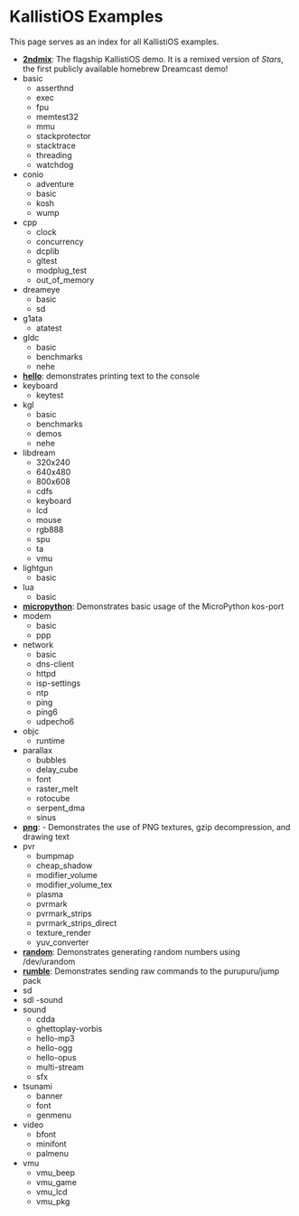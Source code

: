 # KallistiOS Examples
This page serves as an index for all KallistiOS examples.

- [**2ndmix**](2ndmix/): The flagship KallistiOS demo. It is a remixed version of _Stars_, the first publicly available homebrew Dreamcast demo!
- basic
  - asserthnd
  - exec
  - fpu
  - memtest32
  - mmu
  - stackprotector
  - stacktrace
  - threading
  - watchdog
- conio
  - adventure
  - basic
  - kosh
  - wump
- cpp
  - clock
  - concurrency
  - dcplib
  - gltest
  - modplug_test
  - out_of_memory
- dreameye
  - basic
  - sd
- g1ata
  - atatest
- gldc
  - basic
  - benchmarks
  - nehe
- [**hello**](hello/): demonstrates printing text to the console
- keyboard
  - keytest
- kgl
  - basic
  - benchmarks
  - demos
  - nehe
- libdream
  - 320x240
  - 640x480
  - 800x608
  - cdfs
  - keyboard
  - lcd
  - mouse
  - rgb888
  - spu
  - ta
  - vmu
- lightgun
  - basic
- lua
  - basic
- [**micropython**](micropython/): Demonstrates basic usage of the MicroPython kos-port
- modem
  - basic
  - ppp
- network
  - basic
  - dns-client
  - httpd
  - isp-settings
  - ntp
  - ping
  - ping6
  - udpecho6
- objc
  - runtime
- parallax
  - bubbles
  - delay_cube
  - font
  - raster_melt
  - rotocube
  - serpent_dma
  - sinus
- [**png**](png/): - Demonstrates the use of PNG textures, gzip decompression, and drawing text
- pvr
  - bumpmap
  - cheap_shadow
  - modifier_volume
  - modifier_volume_tex
  - plasma
  - pvrmark
  - pvrmark_strips
  - pvrmark_strips_direct
  - texture_render
  - yuv_converter
- [**random**](random/): Demonstrates generating random numbers using /dev/urandom
- [**rumble**](rumble/): Demonstrates sending raw commands to the purupuru/jump pack
- sd
- sdl
  -sound
- sound
  - cdda
  - ghettoplay-vorbis
  - hello-mp3
  - hello-ogg
  - hello-opus
  - multi-stream
  - sfx
- tsunami
  - banner
  - font
  - genmenu
- video
  - bfont
  - minifont
  - palmenu
- vmu
  - vmu_beep
  - vmu_game
  - vmu_lcd
  - vmu_pkg
